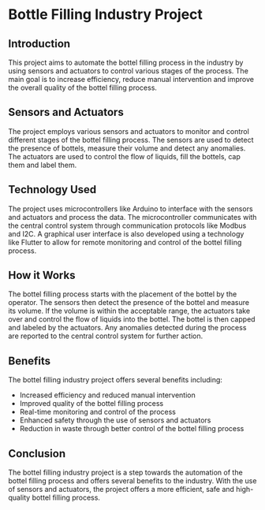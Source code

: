 # Bottle Filling Industry Project

## Introduction
This project aims to automate the bottel filling process in the industry by using sensors and actuators to control various stages of the process. The main goal is to increase efficiency, reduce manual intervention and improve the overall quality of the bottel filling process.

## Sensors and Actuators
The project employs various sensors and actuators to monitor and control different stages of the bottel filling process. The sensors are used to detect the presence of bottels, measure their volume and detect any anomalies. The actuators are used to control the flow of liquids, fill the bottels, cap them and label them.

## Technology Used
The project uses microcontrollers like Arduino to interface with the sensors and actuators and process the data. The microcontroller communicates with the central control system through communication protocols like Modbus and I2C. A graphical user interface is also developed using a technology like Flutter to allow for remote monitoring and control of the bottel filling process.

## How it Works
The bottel filling process starts with the placement of the bottel by the operator. The sensors then detect the presence of the bottel and measure its volume. If the volume is within the acceptable range, the actuators take over and control the flow of liquids into the bottel. The bottel is then capped and labeled by the actuators. Any anomalies detected during the process are reported to the central control system for further action.

## Benefits
The bottel filling industry project offers several benefits including:
- Increased efficiency and reduced manual intervention
- Improved quality of the bottel filling process
- Real-time monitoring and control of the process
- Enhanced safety through the use of sensors and actuators
- Reduction in waste through better control of the bottel filling process

## Conclusion
The bottel filling industry project is a step towards the automation of the bottel filling process and offers several benefits to the industry. With the use of sensors and actuators, the project offers a more efficient, safe and high-quality bottel filling process.
